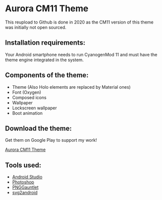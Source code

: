 # Aurora CM11 Theme
This reupload to Github is done in 2020 as the CM11 version of this theme was initially not open sourced.

## Installation requirements:
Your Android smartphone needs to run CyanogenMod 11 and must have the theme engine integrated in the system.

## Components of the theme:
* Theme (Also Holo elements are replaced by Material ones)
* Font (Oxygen)
* Composed icons
* Wallpaper
* Lockscreen wallpaper
* Boot animation

## Download the theme:
Get them on Google Play to support my work!

[Aurora CM11 Theme](https://play.google.com/store/apps/details?id=com.max.theme.aurora)

## Tools used:
* [Android Studio](https://developer.android.com/sdk/index.html)
* [Photoshop](http://www.adobe.com/de/products/photoshop.html)
* [PNGGauntlet](http://pnggauntlet.com/)
* [svg2android](http://inloop.github.io/svg2android/)

